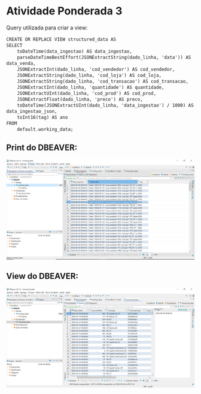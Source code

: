# Atividade Ponderada 3

Query utilizada para criar a view:
```
CREATE OR REPLACE VIEW structured_data AS
SELECT
    toDateTime(data_ingestao) AS data_ingestao,
    parseDateTimeBestEffort(JSONExtractString(dado_linha, 'data')) AS data_venda,
    JSONExtractInt(dado_linha, 'cod_vendedor') AS cod_vendedor,
    JSONExtractString(dado_linha, 'cod_loja') AS cod_loja,
    JSONExtractString(dado_linha, 'cod_transacao') AS cod_transacao,
    JSONExtractInt(dado_linha, 'quantidade') AS quantidade,
    JSONExtractUInt(dado_linha, 'cod_prod') AS cod_prod,
    JSONExtractFloat(dado_linha, 'preco') AS preco,
    toDateTime(JSONExtractUInt(dado_linha, 'data_ingestao') / 1000) AS data_ingestao_json,
    toInt16(tag) AS ano
FROM
    default.working_data;
```

## Print do DBEAVER:
![Print do Dbeaver](dbeaver-print.PNG)

## View do DBEAVER:
![View](view-dbeaver.PNG)